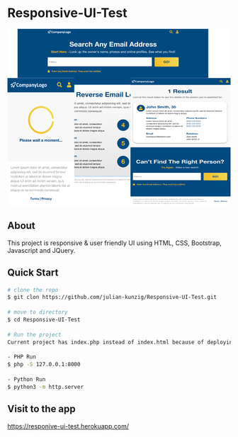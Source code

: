 # Responsive-UI-Test

<img width="900" height="400" src="assets/responsive3.png" border="0" />

## About

This project is responsive & user friendly UI using HTML, CSS, Bootstrap, Javascript and JQuery.

## Quick Start
```bash
# clone the repo
$ git clon https://github.com/julian-kunzig/Responsive-UI-Test.git

# move to directory
$ cd Responsive-UI-Test

# Run the project
Current project has index.php instead of index.html because of deploying to heroku.

- PHP Run
$ php -S 127.0.0.1:8000

- Python Run
$ python3 -m http.server
```

## Visit to the app
https://responive-ui-test.herokuapp.com/